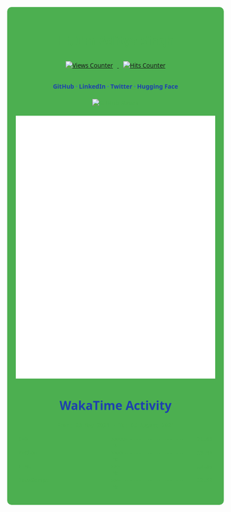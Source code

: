 <div align="center" style="font-family: 'Segoe UI', Tahoma, Geneva, Verdana, sans-serif; color: #4CAF50; background-color: #4CAF50; padding: 20px; border-radius: 10px;">

  <h1 style="color: #4CAF50;">Hi, I'm <a href="https://github.com/EchoSingh" style="color: #4CAF50; text-decoration: none;">Aditya Singh</a></h1>
  <p>
    <a href="https://github.com/EchoSingh/">
      <img src="https://komarev.com/ghpvc/?username=EchoSingh&color=1E40AF&label=Profile+Views" alt="Views Counter" style="margin: 10px;" />
    </a>
    <a href="https://github.com/EchoSingh">
      <img src="https://hits.seeyoufarm.com/api/count/incr/badge.svg?url=https%3A%2F%2Fgithub.com%2FEchoSingh1212%2Fhit-counter&count_bg=%231E40AF&title_bg=%231E3A8A&title=Hits" alt="Hits Counter" style="margin: 10px;" />
    </a>
  </p>
  
  <h4 style="color: #1E3A8A;">
    <a href="https://github.com/EchoSingh" style="color: #1E40AF; text-decoration: none;">GitHub</a>
    <span style="color: #2563EB;"> · </span>
    <a href="www.linkedin.com/in/adityasinghgdev" style="color: #1E40AF; text-decoration: none;">LinkedIn</a>
    <span style="color: #2563EB;"> · </span>
    <a href="https://twitter.com/ADITYAS01117542" style="color: #1E40AF; text-decoration: none;">Twitter</a>
    <span style="color: #2563EB;"> · </span>
    <a href="https://huggingface.co/adi2606" style="color: #1E40AF; text-decoration: none;">Hugging Face</a>
</h4>
  
  <div style="margin: 20px 0;">
    <img 
        src="https://github-readme-streak-stats.herokuapp.com?user=EchoSingh&amp;border_radius=10&amp;card_width=500&amp;ring=9C6BFF&amp;fire=9C6BFF&amp;currStreakLabel=9C6BFF&amp;border=FFFFFF00&amp;background=FFFFFF00&amp;stroke=FFFFFF00&amp;currStreakNum=7F3F98&amp;sideNums=7F3F98&amp;sideLabels=7F3F98&amp;dates=A38CCF&amp;excludeDaysLabel=A38CCF" 
        alt="GitHub Streak" 
        loading="lazy" 
        title="GitHub Streak" 
        style="width: 50%; max-width: 500px;"
    >
</div>


  <div style="margin: 20px 0;">
    <picture>
      <img src="github-metrics.svg" alt="Metrics" loading="lazy" title="GitHub Metrics"/>
    </picture>
  </div>


  <h1 align="center" style="color: #1E40AF;">WakaTime Activity</h1>
  <!--START_SECTION:waka-->

```f#
From: 23 May 2024 - To: 05 August 2024

C++                           >>>>>--------------------   21.00 %
Python                        >>>>---------------------   16.52 %
HTML                          >>>----------------------   12.66 %
JavaScript                    >>>----------------------   12.59 %
```

<!--END_SECTION:waka-->
